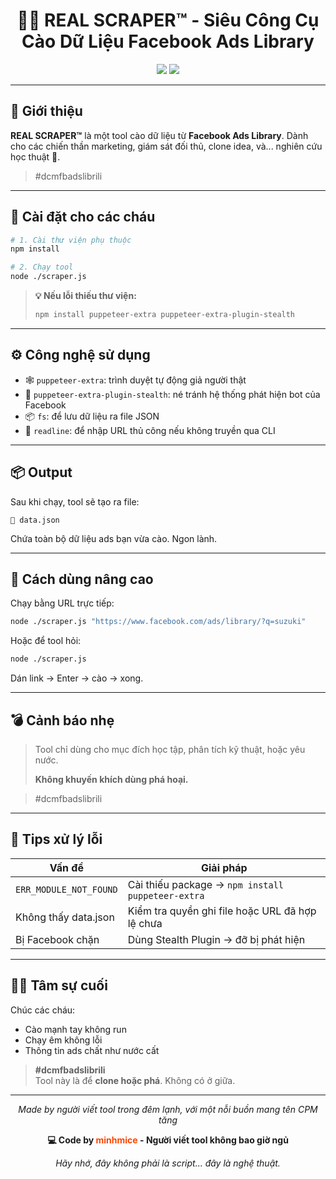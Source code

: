 <h1 align="center">🕵️‍♂️ REAL SCRAPER™ - Siêu Công Cụ Cào Dữ Liệu Facebook Ads Library</h1>

<p align="center">
  <img src="https://img.shields.io/badge/made%20with-love-red?style=for-the-badge" />
  <img src="https://img.shields.io/badge/fb%20ads%20scraper-🔥%20Real%20AF-orange?style=for-the-badge" />
</p>

---

## 🚀 Giới thiệu

**REAL SCRAPER™** là một tool cào dữ liệu từ **Facebook Ads Library**. Dành cho các chiến thần marketing, giám sát đối thủ, clone idea, và... nghiên cứu học thuật 🤡.

> #dcmfbadslibrili

---

## 🧪 Cài đặt cho các cháu

```bash
# 1. Cài thư viện phụ thuộc
npm install

# 2. Chạy tool
node ./scraper.js
```

> **💡 Nếu lỗi thiếu thư viện:**
> 
> ```bash
> npm install puppeteer-extra puppeteer-extra-plugin-stealth
> ```

---

## ⚙️ Công nghệ sử dụng

- 🕸️ `puppeteer-extra`: trình duyệt tự động giả người thật
- 🥷 `puppeteer-extra-plugin-stealth`: né tránh hệ thống phát hiện bot của Facebook
- 📦 `fs`: để lưu dữ liệu ra file JSON
- 🧠 `readline`: để nhập URL thủ công nếu không truyền qua CLI

---

## 📦 Output

Sau khi chạy, tool sẽ tạo ra file:

```
📁 data.json
```

Chứa toàn bộ dữ liệu ads bạn vừa cào. Ngon lành.

---

## 🎯 Cách dùng nâng cao

Chạy bằng URL trực tiếp:

```bash
node ./scraper.js "https://www.facebook.com/ads/library/?q=suzuki"
```

Hoặc để tool hỏi:

```bash
node ./scraper.js
```

Dán link → Enter → cào → xong.

---

## 💣 Cảnh báo nhẹ

> Tool chỉ dùng cho mục đích học tập, phân tích kỹ thuật, hoặc yêu nước.
> 
> **Không khuyến khích dùng phá hoại.**

> #dcmfbadslibrili

---

## 🧼 Tips xử lý lỗi

| Vấn đề                        | Giải pháp                                           |
|------------------------------|------------------------------------------------------|
| `ERR_MODULE_NOT_FOUND`       | Cài thiếu package → `npm install puppeteer-extra`   |
| Không thấy data.json         | Kiểm tra quyền ghi file hoặc URL đã hợp lệ chưa     |
| Bị Facebook chặn             | Dùng Stealth Plugin → đỡ bị phát hiện               |

---

## 🧙‍♂️ Tâm sự cuối

Chúc các cháu:

- Cào mạnh tay không run
- Chạy êm không lỗi
- Thông tin ads chất như nước cất

> **#dcmfbadslibrili**  
> Tool này là để **clone hoặc phá**. Không có ở giữa.

---

<p align="center"><i>Made by người viết tool trong đêm lạnh, với một nỗi buồn mang tên CPM tăng</i></p>
<p align="center"><b>💻 Code by <span style='color:#f40;'>minhmice</span> - Người viết tool không bao giờ ngủ</b></p>
<p align="center"><i>Hãy nhớ, đây không phải là script... đây là nghệ thuật.</i></p>
